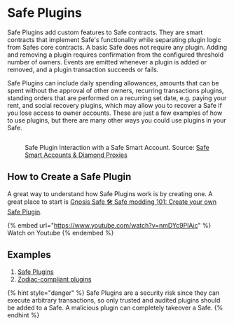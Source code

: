 # Safe Plugins

Safe Plugins add custom features to Safe contracts. They are smart contracts that implement Safe's functionality while separating plugin logic from Safes core contracts. A basic Safe does not require any plugin. Adding and removing a plugin requires confirmation from the configured threshold number of owners. Events are emitted whenever a plugin is added or removed, and a plugin transaction succeeds or fails.

Safe Plugins can include daily spending allowances, amounts that can be spent without the approval of other owners, recurring transactions plugins, standing orders that are performed on a recurring set date, e.g. paying your rent, and social recovery plugins, which may allow you to recover a Safe if you lose access to owner accounts. These are just a few examples of how to use plugins, but there are many other ways you could use plugins in your Safe.

<figure><img src="https://user-images.githubusercontent.com/9806858/234940596-321b1c8c-c311-4016-84fe-d8aa8f550b06.jpg" alt=""><figcaption><p>Safe Plugin Interaction with a Safe Smart Account. Source: <a href="https://safe.mirror.xyz/P83_rVQuUQJAM-SnMpWvsHlN8oLnCeSncD1txyMDqpE">Safe Smart Accounts & Diamond Proxies</a></p></figcaption></figure>

## How to Create a Safe Plugin

A great way to understand how Safe Plugins work is by creating one. A great place to start is [Gnosis Safe 🛠 Safe modding 101: Create your own Safe Plugin](https://www.youtube.com/watch?v=nmDYc9PlAic).

{% embed url="https://www.youtube.com/watch?v=nmDYc9PlAic" %}
Watch on Youtube
{% endembed %}

## Examples

1. [Safe Plugins](https://github.com/safe-global/safe-modules)
2. [Zodiac-compliant plugins](https://zodiac.wiki/index.php/Introduction:_Zodiac_Standard#Modules)

{% hint style="danger" %}
Safe Plugins are a security risk since they can execute arbitrary transactions, so only trusted and audited plugins should be added to a Safe. A malicious plugin can completely takeover a Safe.
{% endhint %}
